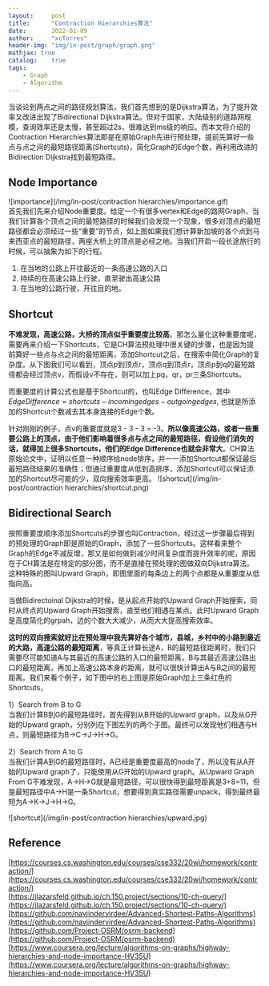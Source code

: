 ```yaml
---
layout:     post
title:      "Contraction Hierarchies算法"
date:       2022-01-09
author:     "xcTorres"
header-img: "img/in-post/graph/graph.png"
mathjax: true
catalog:    true
tags:
    - Graph
    - Algorithm
---  
```


当谈论到两点之间的路径规划算法，我们首先想到的是Dijkstra算法，为了提升效率又改进出现了Bidirectional Dijkstra算法。但对于国家，大陆级别的道路网规模，查询效率还是太慢，甚至超过2s，很难达到ms级的响应。而本文将介绍的Contraction Hierarchies算法即是在原始Graph先进行预处理，提前先算好一些点与点之间的最短路径距离(Shortcuts)，简化Graph的Edge个数，再利用改进的Bidirection Dijkstra找到最短路径。

## Node Importance    
![importance](/img/in-post/contraction hierarchies/importance.gif)  
首先我们先来介绍Node重要度。给定一个有很多vertex和Edge的路网Graph，当我们计算各个顶点之间的最短路径的时候我们会发现一个现象，很多对顶点的最短路径都会必须经过一些“重要”的节点，如上图如果我们想计算新加坡的各个点到马来西亚点的最短路径，两座大桥上的顶点是必经之地。当我们开启一段长途旅行的时候，可以抽象为如下的行程。  
1. 在当地的公路上开往最近的一条高速公路的入口
2. 持续的在高速公路上行驶，直至驶出高速公路
3. 在当地的公路行驶，开往目的地。

## Shortcut
**不难发现，高速公路，大桥的顶点似乎重要度比较高**。那怎么量化这种重要度呢，需要再来介绍一下Shortcuts，它是CH算法预处理中很关键的步骤，也是因为提前算好一些点与点之间的最短距离，添加Shortcut之后，在搜索中简化Graph的复杂度。从下图我们可以看到，顶点p到顶点r，顶点q到顶点r，顶点p到q的最短路径都会经过顶点v，而假设v不存在，则可以加上pq，qr，pr三条Shortcuts。

而重要度的计算公式也是基于Shortcut的，也叫Edge Difference，其中$Edge Difference= shortcuts - incoming edges - outgoing edges$, 也就是所添加的Shortcut个数减去其本身连接的Edge个数。  

针对刚刚的例子，点v的重要度就是3 - 3 - 3 = -3。**所以像高速公路，或者一些重要公路上的顶点，由于他们影响着很多点与点之间的最短路径，假设他们消失的话，就得加上很多Shortcuts，他们的Edge Difference也就会非常大**。CH算法原始论文中，证明以任意一种顺序给node排序，并一一添加Shortcut都保证最后最短路径结果的准确性；但通过重要度从低到高排序，添加Shortcut可以保证添加的Shortcut尽可能的少，双向搜索效率更高。
![shortcut](/img/in-post/contraction hierarchies/shortcut.png)  

## Bidirectional Search  
按照重要度顺序添加Shortcuts的步骤也叫Contraction，经过这一步骤最后得到的预处理的Graph即是原始的Graph，添加了一些Shortcuts。这样看来整个Graph的Edge不减反增，那又是如何做到减少时间复杂度而提升效率的呢，原因在于CH算法是在特定的部分图，而不是直接在预处理的图做双向Dijkstra算法。这种特殊的图叫Upward Graph，即图里面的每条边上的两个点都是从重要度从低指向高。  

当做Bidirectoinal Dijkstra的时候，是从起点开始的Upward Graph开始搜索，同时从终点的Upward Graph开始搜索，直至他们相遇在某点。此时Upward Graph是高度简化的grpah，边的个数大大减少，从而大大提高搜索效率。  

**这时的双向搜索就好比在预处理中我先算好各个城市，县城，乡村中的小路到最近的大路，高速公路的最短距离**，等真正计算长途A，B的最短路径距离时，我们只需要尽可能知道A与其最近的高速公路的入口的最短距离，B与其最近高速公路出口的最短距离，再加上高速公路本身的距离，就可以很快计算出A与B之间的最短距离。我们来看个例子，如下图中的右上图是原始Graph加上三条红色的Shortcuts， 

1）Search from B to G  
当我们计算B到G的最短路径时，首先得到从B开始的Upward graph，以及从G开始的Upward graph，分别列在下图左列的两个子图。最终可以发现他们相遇与H点，则最短路径为B->C->J->H->G。  

2）Search from A to G  
当我们计算A到G的最短路径时，A已经是重要度最高的node了，所以没有从A开始的Upward graph了，只能使用从G开始的Upward graph。从Upward Graph From G不难发现，A->H->G就是最短路径，可以很快得到最短距离是3+8=11，但是最短路径中A->H是一条Shortcut，想要得到真实路径需要unpack，得到最终最短为A->K->J->H->G。

![shortcut](/img/in-post/contraction hierarchies/upward.jpg) 




## Reference
[https://courses.cs.washington.edu/courses/cse332/20wi/homework/contraction/](https://courses.cs.washington.edu/courses/cse332/20wi/homework/contraction/)   
[https://jlazarsfeld.github.io/ch.150.project/sections/10-ch-query/](https://jlazarsfeld.github.io/ch.150.project/sections/10-ch-query/)  
[https://github.com/navjindervirdee/Advanced-Shortest-Paths-Algorithms](https://github.com/navjindervirdee/Advanced-Shortest-Paths-Algorithms)  
[https://github.com/Project-OSRM/osrm-backend](https://github.com/Project-OSRM/osrm-backend)  
[https://www.coursera.org/lecture/algorithms-on-graphs/highway-hierarchies-and-node-importance-HV35U](https://www.coursera.org/lecture/algorithms-on-graphs/highway-hierarchies-and-node-importance-HV35U)


